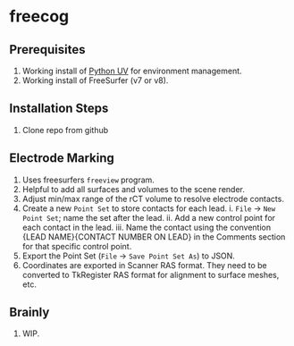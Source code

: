 # freecog

## Prerequisites
  1. Working install of [Python UV](https://docs.astral.sh/uv/getting-started/installation/) for environment management.
  2. Working install of FreeSurfer (v7 or v8).
 
## Installation Steps
  1. Clone repo from github

## Electrode Marking
  1. Uses freesurfers `freeview` program.
  2. Helpful to add all surfaces and volumes to the scene render.
  3. Adjust min/max range of the rCT volume to resolve electrode contacts. 
  4. Create a new `Point Set` to store contacts for each lead.
    i. `File` -> `New Point Set`; name the set after the lead.
    ii. Add a new control point for each contact in the lead. 
    iii. Name the contact using the convention {LEAD NAME}{CONTACT NUMBER ON LEAD} in the Comments section for that specific control point.
  5. Export the Point Set (`File` -> `Save Point Set As`) to JSON.
  6. Coordinates are exported in Scanner RAS format. They need to be converted to TkRegister RAS format for alignment to surface meshes, etc.

## Brainly
  1. WIP.
